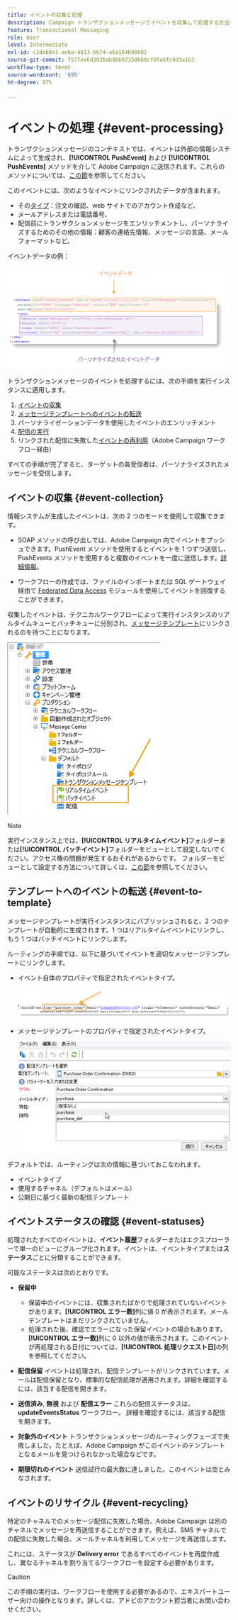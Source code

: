 ```yaml
---
title: イベントの収集と処理
description: Campaign トランザクションメッセージでイベントを収集して処理する方法を学ぶ
feature: Transactional Messaging
role: User
level: Intermediate
exl-id: c1deb0a1-aeba-4813-b674-a6a164b98b02
source-git-commit: f577ee6d303bab9bb07350b60cf0fa6fc9d3a163
workflow-type: tm+mt
source-wordcount: '695'
ht-degree: 97%

---
```


# イベントの処理 {#event-processing}

トランザクションメッセージのコンテキストでは、イベントは外部の情報システムによって生成され、**[!UICONTROL PushEvent]** および **[!UICONTROL PushEvents]** メソッドを介して Adobe Campaign に送信されます。これらのメソッドについては、[この節](event-description.md)を参照してください。

このイベントには、次のようなイベントにリンクされたデータが含まれます。

* その[タイプ](transactional.md#create-event-types)：注文の確認、web サイトでのアカウント作成など、
* メールアドレスまたは電話番号、
* 配信前にトランザクションメッセージをエンリッチメントし、パーソナライズするためのその他の情報：顧客の連絡先情報、メッセージの言語、メールフォーマットなど。

イベントデータの例：

![](assets/mc-event-request.png)

トランザクションメッセージのイベントを処理するには、次の手順を実行インスタンスに適用します。

1. [イベントの収集](#event-collection)
1. [メッセージテンプレートへのイベントの転送](#routing-towards-a-template)
1. パーソナライゼーションデータを使用したイベントのエンリッチメント
1. [配信の実行](delivery-execution.md)
1. リンクされた配信に失敗した[イベントの再利用](#event-recycling)（Adobe Campaign ワークフロー経由）

すべての手順が完了すると、ターゲットの各受信者は、パーソナライズされたメッセージを受信します。

## イベントの収集 {#event-collection}

情報システムが生成したイベントは、次の 2 つのモードを使用して収集できます。

* SOAP メソッドの呼び出しでは、Adobe Campaign 内でイベントをプッシュできます。PushEvent メソッドを使用するとイベントを 1 つずつ送信し、PushEvents メソッドを使用すると複数のイベントを一度に送信します。[詳細情報](event-description.md)。

* ワークフローの作成では、ファイルのインポートまたは SQL ゲートウェイ経由で [Federated Data Access](../connect/fda.md) モジュールを使用してイベントを回復することができます。

収集したイベントは、テクニカルワークフローによって実行インスタンスのリアルタイムキューとバッチキューに分別され、[メッセージテンプレート](transactional-template.md)にリンクされるのを待つことになります。

![](assets/mc-event-queues.png)

>[!NOTE]
>
>実行インスタンス上では、**[!UICONTROL リアルタイムイベント]**&#x200B;フォルダーまたは&#x200B;**[!UICONTROL バッチイベント]**&#x200B;フォルダーをビューとして設定しないでください。アクセス権の問題が発生するおそれがあるからです。 フォルダーをビューとして設定する方法について詳しくは、[この節](../audiences/folders-and-views.md#turn-a-folder-to-a-view)を参照してください。

## テンプレートへのイベントの転送 {#event-to-template}

メッセージテンプレートが実行インスタンスにパブリッシュされると、2 つのテンプレートが自動的に生成されます。1 つはリアルタイムイベントにリンクし、もう 1 つはバッチイベントにリンクします。

ルーティングの手順では、以下に基づいてイベントを適切なメッセージテンプレートにリンクします。

* イベント自体のプロパティで指定されたイベントタイプ。

  ![](assets/event-type-sample.png)

* メッセージテンプレートのプロパティで指定されたイベントタイプ。

  ![](assets/event-type-select.png)

デフォルトでは、ルーティングは次の情報に基づいておこなわれます。

* イベントタイプ
* 使用するチャネル（デフォルトはメール）
* 公開日に基づく最新の配信テンプレート

## イベントステータスの確認 {#event-statuses}

処理されたすべてのイベントは、**イベント履歴**&#x200B;フォルダーまたはエクスプローラーで単一のビューにグループ化されます。イベントは、イベントタイプまたは&#x200B;**ステータス**&#x200B;ごとに分類することができます。

可能なステータスは次のとおりです。

* **保留中**

   * 保留中のイベントには、収集されたばかりで処理されていないイベントがあります。**[!UICONTROL エラー数]**&#x200B;列に値 0 が表示されます。メールテンプレートはまだリンクされていません。
   * 処理された後、確認でエラーになった保留イベントの場合もあります。**[!UICONTROL エラー数]**&#x200B;列に 0 以外の値が表示されます。このイベントが再処理される日付については、**[!UICONTROL 処理リクエスト日]**&#x200B;の列を参照してください。

* **配信保留**
イベントは処理され、配信テンプレートがリンクされています。メールは配信保留となり、標準的な配信処理が適用されます。詳細を確認するには、該当する配信を開きます。
* **送信済み**, **無視** および **配信エラー**
これらの配信ステータスは、 **updateEventsStatus** ワークフロー。 詳細を確認するには、該当する配信を開きます。
* **対象外のイベント**
トランザクションメッセージのルーティングフェーズで失敗しました。たとえば、Adobe Campaign がこのイベントのテンプレートとなるメールを見つけられなかった場合などです。
* **期限切れのイベント**
送信試行の最大数に達しました。このイベントは空とみなされます。

## イベントのリサイクル {#event-recycling}

特定のチャネルでのメッセージ配信に失敗した場合、Adobe Campaign は別のチャネルでメッセージを再送信することができます。例えば、SMS チャネルでの配信に失敗した場合、メールチャネルを利用してメッセージを再送信します。

これには、ステータスが **Delivery error** であるすべてのイベントを再度作成し、異なるチャネルを割り当てるワークフローを設定する必要があります。

>[!CAUTION]
>
>この手順の実行は、ワークフローを使用する必要があるので、エキスパートユーザー向けの操作となります。詳しくは、アドビのアカウント担当者にお問い合わせください。
